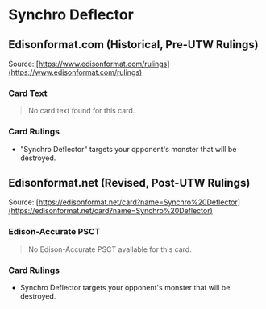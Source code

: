 # Synchro Deflector

## Edisonformat.com (Historical, Pre-UTW Rulings)

Source: [https://www.edisonformat.com/rulings](https://www.edisonformat.com/rulings)

### Card Text

> No card text found for this card.

### Card Rulings

*   "Synchro Deflector" targets your opponent's monster that will be destroyed.

## Edisonformat.net (Revised, Post-UTW Rulings)

Source: [https://edisonformat.net/card?name=Synchro%20Deflector](https://edisonformat.net/card?name=Synchro%20Deflector)

### Edison-Accurate PSCT

> No Edison-Accurate PSCT available for this card.

### Card Rulings

*   Synchro Deflector targets your opponent's monster that will be destroyed.
            